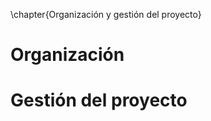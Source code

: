 \chapter{Organización y gestión del proyecto}

# Organización

<!--
  La solución elegida se presenta en esta sección, indicando en qué consiste,
  las fases por las que se pasará para su desarrollo, cómo se va a implementar
  y validar (pruebas a realizar), etc.

  Se describirá cómo se han aplicado los métodos para realizar el proyecto,
  haciendo referencia a los anexos. Debe ser acorde a la metodología elegida y
  deberá incluir, al menos:

    * Una explicación de la arquitectura del sistema
    * Un diseño detallado y explicado sobre cada componente del sistema (base
      de datos, algoritmos, protocolos de comunicación, entidades, etc.)
    * Una descripción del desarrollo de la solución propuesta donde aparece
      cómo se ha pasado de la propuesta a la solución final, los problemas y
      dificultades encontrados, las decisiones que se han tenido que tomar, las
      particularidades de la solución final, etc.
    * Una descripción de las pruebas realizadas para verificar que la solución
      funciona correctamente.
-->

# Gestión del proyecto

<!--
  Se deben mencionar los recursos materiales o personales a utilizar y cómo se
  han configurado o diseñado, en caso necesario. Además, en este apartado se
  incluirá una breve descripción y un diagrama Gantt de la planificación
  temporal, con hitos, fases, etc.
-->

